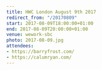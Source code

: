```yaml
---
title: HWC London August 9th 2017
redirect_from: "/20170809"
start: 2017-08-09T18:00:00+01:00
end: 2017-08-09T20:00:00+01:00
venue: wework-sbc
photo: 2017-08-09.jpg
attendees:
- https://barryfrost.com/
- https://calumryan.com/
---
```

